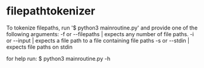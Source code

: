 # filepathtokenizer

To tokenize filepaths, run '$ python3 mainroutine.py' and provide one of the following arguments:
-f or --filepaths | expects any number of file paths.
-i or --input | expects a file path to a file containing file paths
-s or --stdin | expects file paths on stdin

for help run:
$ python3 mainroutine.py -h
